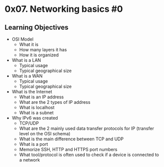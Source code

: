 # 0x07. Networking basics #0

## Learning Objectives

- OSI Model  
    - What it is  
    - How many layers it has  
    - How it is organized  
- What is a LAN  
    - Typical usage  
    - Typical geographical size  
- What is a WAN  
    - Typical usage  
    - Typical geographical size  
- What is the Internet  
    - What is an IP address  
    - What are the 2 types of IP address  
    - What is localhost  
    - What is a subnet  
- Why IPv6 was created  
    - TCP/UDP  
    - What are the 2 mainly used data transfer protocols for IP (transfer level on the OSI schema)  
    - What is the main difference between TCP and UDP  
    - What is a port  
    - Memorize SSH, HTTP and HTTPS port numbers  
    - What tool/protocol is often used to check if a device is connected to a network  
